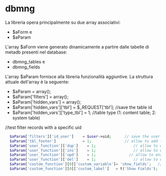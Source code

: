 dbmng
=====

La libreria opera principalmente su due array associativi: 
* $aForm e 
* $aParam

L'array $aForm viene generato dinamicamente a partire dalle tabelle di metadb presenti nel database: 
* dbmng_tables e 
* dbmng_fields

L'array $aParam fornisce alla libreria funzionalità aggiuntive. La struttura attuale dell'array è la seguente:

- $aParam                          = array();
- $aParam['filters']               = array();
- $aParam['hidden_vars']           = array();
- $aParam['hidden_vars']['tbl']	   = $_REQUEST['tbl']; //save the table id
- $aParam['hidden_vars']['type_tbl'] = 1;             //table type (1: content table; 2: system table)

//test filter records with a specific uid
``` php
  $aParam['filters']['id_user']	   = $user->uid;      // save the user id
  $aParam['tbl_footer']            = 1;               // allow to add filtering
  $aParam['user_function']['dup']	 = 1;	              // allow to enabled=1 or disabled=0 the duplication function
  $aParam['user_function']['ins']	 = 1;	              // allow to enabled=1 or disabled=0 the insert function
  $aParam['user_function']['upd']	 = 1;               // allow to enabled=1 or disabled=0 the update function
  $aParam['user_function']['del']	 = 1;	              // allow to enabled=1 or disabled=0 the delate function
  $aParam['custom_function'][0]['custom_variable']= 'show_fields';   // allow to add the button show_fields
  $aParam['custom_function'][0]['custom_label']   = t('Show Fields');
```
